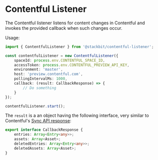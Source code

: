# Contentful Listener

The Contentful listener listens for content changes in Contentful and invokes the provided callback when such changes occur.

Usage:

```typescript
import { ContentfulListener } from '@stackbit/contentful-listener';

const contentfulListener = new ContentfulListener({
    spaceId: process.env.CONTENTFUL_SPACE_ID,
    accessToken: process.env.CONTENTFUL_PREVIEW_API_KEY,
    environment: 'master',
    host: 'preview.contentful.com',
    pollingIntervalMs: 1000,
    callback: (result: CallbackResponse) => {
        // Do something
    }
});

contentfulListener.start();
```

The `result` is a an object having the following interface, very similar to Contentful's [Sync API response](https://contentful.github.io/contentful.js/contentful/9.1.5/Sync.html#.SyncCollection):

```typescript
export interface CallbackResponse {
    entries: Array<Entry<any>>;
    assets: Array<Asset>;
    deletedEntries: Array<Entry<any>>;
    deletedAssets: Array<Asset>;
}
```
